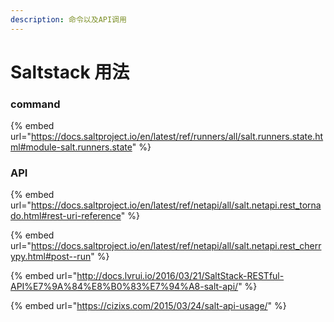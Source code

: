```yaml
---
description: 命令以及API调用
---
```


# Saltstack 用法

### command

{% embed url="https://docs.saltproject.io/en/latest/ref/runners/all/salt.runners.state.html#module-salt.runners.state" %}

### API

{% embed url="https://docs.saltproject.io/en/latest/ref/netapi/all/salt.netapi.rest_tornado.html#rest-uri-reference" %}

{% embed url="https://docs.saltproject.io/en/latest/ref/netapi/all/salt.netapi.rest_cherrypy.html#post--run" %}

{% embed url="http://docs.lvrui.io/2016/03/21/SaltStack-RESTful-API%E7%9A%84%E8%B0%83%E7%94%A8-salt-api/" %}

{% embed url="https://cizixs.com/2015/03/24/salt-api-usage/" %}
